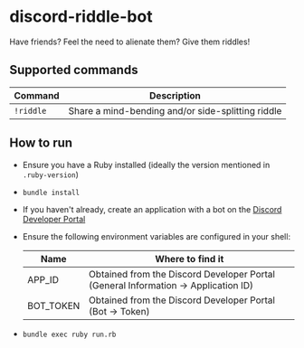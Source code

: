 # discord-riddle-bot
Have friends? Feel the need to alienate them? Give them riddles!

## Supported commands

| Command   | Description                                       |
|-----------|---------------------------------------------------|
| `!riddle` | Share a mind-bending and/or side-splitting riddle |

## How to run
* Ensure you have a Ruby installed (ideally the version mentioned in `.ruby-version`)
* `bundle install`
* If you haven't already, create an application with a bot on the [Discord Developer Portal](https://discord.com/developers)
* Ensure the following environment variables are configured in your shell:

    | Name     | Where to find it                                                                   |
    |----------|------------------------------------------------------------------------------------|
    |APP_ID    | Obtained from the Discord Developer Portal (General Information -> Application ID) |
    |BOT_TOKEN | Obtained from the Discord Developer Portal (Bot -> Token)                          |

* `bundle exec ruby run.rb`